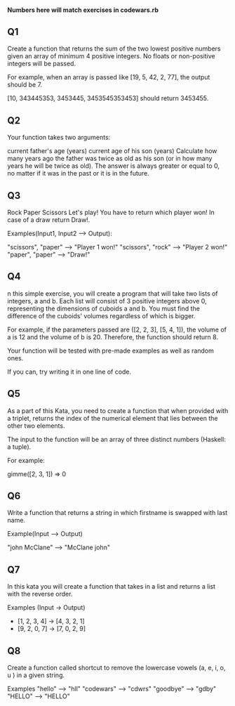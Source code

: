#### Numbers here will match exercises in codewars.rb ####

## Q1 ##

Create a function that returns the sum of the two lowest positive numbers given an array of minimum 4 positive integers. No floats or non-positive integers will be passed.

For example, when an array is passed like [19, 5, 42, 2, 77], the output should be 7.

[10, 343445353, 3453445, 3453545353453] should return 3453455.

## Q2 ##

Your function takes two arguments:

current father's age (years)
current age of his son (years)
Сalculate how many years ago the father was twice as old as his son (or in how many years he will be twice as old). The answer is always greater or equal to 0, no matter if it was in the past or it is in the future.

## Q3 ##

Rock Paper Scissors
Let's play! You have to return which player won! In case of a draw return Draw!.

Examples(Input1, Input2 --> Output):

"scissors", "paper" --> "Player 1 won!"
"scissors", "rock" --> "Player 2 won!"
"paper", "paper" --> "Draw!"

## Q4 ##

n this simple exercise, you will create a program that will take two lists of integers, a and b. Each list will consist of 3 positive integers above 0, representing the dimensions of cuboids a and b. You must find the difference of the cuboids' volumes regardless of which is bigger.

For example, if the parameters passed are ([2, 2, 3], [5, 4, 1]), the volume of a is 12 and the volume of b is 20. Therefore, the function should return 8.

Your function will be tested with pre-made examples as well as random ones.

If you can, try writing it in one line of code.

## Q5 ##

As a part of this Kata, you need to create a function that when provided with a triplet, returns the index of the numerical element that lies between the other two elements.

The input to the function will be an array of three distinct numbers (Haskell: a tuple).

For example:

gimme([2, 3, 1]) => 0

## Q6 ##
Write a function that returns a string in which firstname is swapped with last name.

Example(Input --> Output)

"john McClane" --> "McClane john"

## Q7 ##

In this kata you will create a function that takes in a list and returns a list with the reverse order.

Examples (Input -> Output)
* [1, 2, 3, 4]  -> [4, 3, 2, 1]
* [9, 2, 0, 7]  -> [7, 0, 2, 9]

## Q8 ##

Create a function called shortcut to remove the lowercase vowels (a, e, i, o, u ) in a given string.

Examples
"hello"     -->  "hll"
"codewars"  -->  "cdwrs"
"goodbye"   -->  "gdby"
"HELLO"     -->  "HELLO"